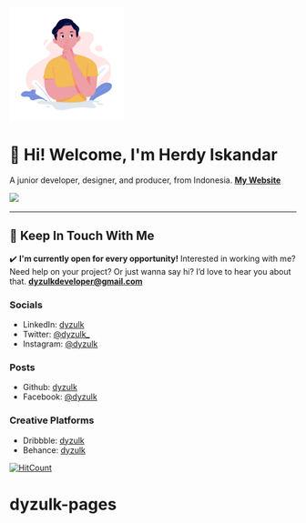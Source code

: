 <img src="favicon.png" alt="Muhammad Herdy Iskandar" width="200"/>

# 👋 Hi! Welcome, I'm Herdy Iskandar
A junior developer, designer, and producer, from Indonesia.
[**My Website**](https://dyzulk.me)

![](https://github-readme-stats.vercel.app/api?username=dyzulk&show_icons=true&count_private=true&include_all_commits=true&hide_title=true&bg_color=14B8A6&title_color=FFFFFF&text_color=FFFFFF&icon_color=134E4A)

---
## 💌 Keep In Touch With Me

✔️ **I'm currently open for every opportunity!**
Interested in working with me? Need help on your project? Or just wanna say hi? I’d love to hear you about that.
**dyzulkdeveloper@gmail.com**

### Socials
- LinkedIn: [dyzulk](http://linkedin.com/in/dyzulk)
- Twitter: [@dyzulk_](http://twitter.com/dyzulk_)
- Instagram: [@dyzulk](http://instagram.com/dyzulk)

### Posts
- Github: [dyzulk](http://github.com/dyzulk)
- Facebook: [@dyzulk](http://facebook.com/dyzulk)

### Creative Platforms
- Dribbble:	[dyzulk](http://dribbble.com/dyzulk)
- Behance: [dyzulk](https://www.behance.net/dyzulk)

[![HitCount](https://hits.dwyl.com/dyzulk/dyzulkgithubio.svg?style=flat-square&show=unique)](http://hits.dwyl.com/dyzulk/dyzulkgithubio)
# dyzulk-pages
